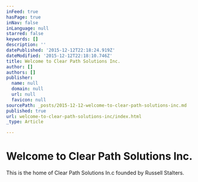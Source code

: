 ```yaml
---
inFeed: true
hasPage: true
inNav: false
inLanguage: null
starred: false
keywords: []
description: ''
datePublished: '2015-12-12T22:18:24.919Z'
dateModified: '2015-12-12T22:18:10.746Z'
title: Welcome to Clear Path Solutions Inc.
author: []
authors: []
publisher:
  name: null
  domain: null
  url: null
  favicon: null
sourcePath: _posts/2015-12-12-welcome-to-clear-path-solutions-inc.md
published: true
url: welcome-to-clear-path-solutions-inc/index.html
_type: Article

---
```

# Welcome to Clear Path Solutions Inc.

This is the home of Clear Path Solutions In.c founded by Russell Stalters.